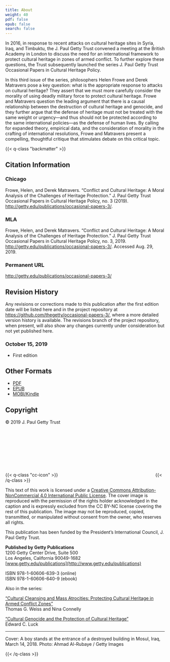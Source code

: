 ```yaml
---
title: About
weight: 40
pdf: false
epub: false
search: false
---
```


In 2016, in response to recent attacks on cultural heritage sites in Syria, Iraq, and Timbuktu, the J.&#160;Paul Getty Trust convened a meeting at the British Academy in London to discuss the need for an international framework to protect cultural heritage in zones of armed conflict. To further explore these questions, the Trust subsequently launched the series J.&#160;Paul Getty Trust Occasional Papers in Cultural Heritage Policy.
 
In this third issue of the series, philosophers Helen Frowe and Derek Matravers pose a key question: what is the appropriate response to attacks on cultural heritage? They assert that we must more carefully consider the morality of using deadly military force to protect cultural heritage. Frowe and Matravers question the leading argument that there is a causal relationship between the destruction of cultural heritage and genocide, and they further argue that the defense of heritage must not be treated with the same weight or urgency—and thus should not be protected according to the same international policies—as the defense of human lives. By calling for expanded theory, empirical data, and the consideration of morality in the crafting of international resolutions, Frowe and Matravers present a compelling, thoughtful critique that stimulates debate on this critical topic.

{{< q-class "backmatter" >}}

## Citation Information

### Chicago

Frowe, Helen, and Derek Matravers. “Conflict and Cultural Heritage: A Moral Analysis of the Challenges of Heritage Protection.” J.&#160;Paul Getty Trust Occasional Papers in Cultural Heritage Policy, no. 3 (2019). http://getty.edu/publications/occasional-papers-3/.

### MLA

Frowe, Helen, and Derek Matravers. “Conflict and Cultural Heritage: A Moral Analysis of the Challenges of Heritage Protection.” J.&#160;Paul Getty Trust Occasional Papers in Cultural Heritage Policy, no. 3, 2019. http://getty.edu/publications/occasional-papers-3/. Accessed <span class="cite-current-date">Aug. 29, 2019</span>.

### Permanent URL

http://getty.edu/publications/occasional-papers-3/

## Revision History

Any revisions or corrections made to this publication after the first edition date will be listed here and in the project repository at https://github.com/thegetty/occasional-papers-3/, where a more detailed version history is available. The revisions branch of the project repository, when present, will also show any changes currently under consideration but not yet published here.

### October 15, 2019
  
  - First edition

## Other Formats

  - [PDF](/downloads/FroweMatravers_ConflictandCulturalHeritage.pdf)
  - [EPUB](/downloads/FroweMatravers_ConflictandCulturalHeritage.epub)
  - [MOBI/Kindle](/downloads/FroweMatravers_ConflictandCulturalHeritage.mobi)

## Copyright

© 2019 J. Paul Getty Trust

{{< q-class "cc-icon" >}}
<svg class="quire-copyright__icon">
<switch>
  <use xlink:href="#cc"></use>
</switch>
<switch>
  <use xlink:href="#cc-by"></use>
  <foreignObject width="135" height="30">
      <img src="/icons/cc-by.png" alt="CC-BY-NC" />
  </foreignObject>
</switch>
<switch>
  <use xlink:href="#cc-by-nc"></use>
  <foreignObject width="135" height="30">
      <img src="/icons/cc-by-nc.png" alt="CC-BY-NC" />
  </foreignObject>
</switch>
</svg>
{{< /q-class >}}

This text of this work is licensed under a [Creative Commons Attribution-NonCommercial 4.0 International Public License](https://creativecommons.org/licenses/by-nc/4.0/). The cover image is reproduced with the permission of the rights holder acknowledged in the caption and is expressly excluded from the CC BY-NC license covering the rest of this publication. The image may not be reproduced, copied, transmitted, or manipulated without consent from the owner, who reserves all rights.

This publication has been funded by the President’s International Council, J. Paul Getty Trust.

**Published by Getty Publications**<br />
1200 Getty Center Drive, Suite 500<br />
Los Angeles, California 90049-1682<br />
[www.getty.edu/publications](http://www.getty.edu/publications)

ISBN 978-1-60606-639-3 (online)<br />
ISBN 978-1-60606-640-9 (ebook)

Also in the series:

[“Cultural Cleansing and Mass Atrocities: Protecting Cultural Heritage in Armed Conflict Zones”](http://getty.edu/publications/pdfs/CulturalCleansing_Weiss_Connelly.pdf) <br />Thomas G. Weiss and Nina Connelly

[“Cultural Genocide and the Protection of Cultural Heritage”](http://getty.edu/publications/pdfs/CulturalGenocide_Luck.pdf) <br />Edward C. Luck 

---

Cover: A boy stands at the entrance of a destroyed building in Mosul, Iraq, March 14, 2018. Photo: Ahmad Al-Rubaye / Getty Images

{{< /q-class >}}